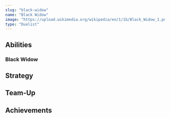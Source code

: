 ```yaml
---
slug: "black-widow"
name: "Black Widow"
image: "https://upload.wikimedia.org/wikipedia/en/1/1b/Black_Widow_1.png"
type: "Duelist"
---
```


[//]: # (TODO: Add description for Black Widow)
[//]: # (![image]&#40;{{.image}}&#41;)

## Abilities

### Black Widow

[//]: # (TODO: Add abilities for Black Widow)

## Strategy

[//]: # (TODO: Add strategy for Black Widow)

## Team-Up

[//]: # (TODO: Add team-up for Black Widow)

## Achievements

[//]: # (TODO: Add achievements for Black Widow)
